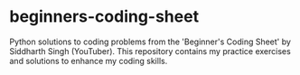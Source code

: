 # beginners-coding-sheet
Python solutions to coding problems from the 'Beginner's Coding Sheet' by Siddharth Singh (YouTuber). This repository contains my practice exercises and solutions to enhance my coding skills.
